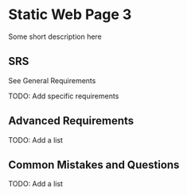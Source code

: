 # Static Web Page 3

Some short description here

## SRS

See General Requirements

TODO: Add specific requirements

## Advanced Requirements

TODO: Add a list

## Common Mistakes and Questions

TODO: Add a list
